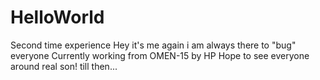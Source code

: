 # HelloWorld
Second time experience
Hey it's me again 
i am always there to "bug" everyone
Currently working from OMEN-15 by HP
Hope to see everyone around real son!
till then...
